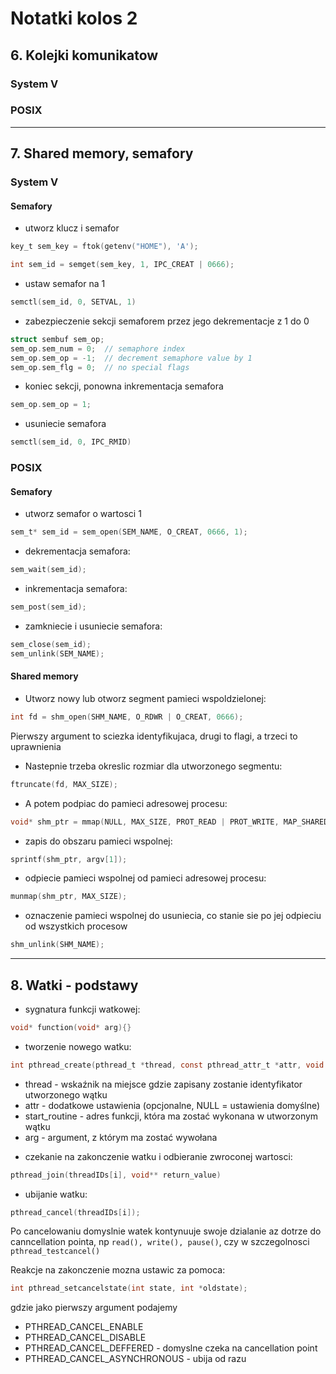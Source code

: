 # Notatki kolos 2

## 6. Kolejki komunikatow

### System V

### POSIX

---

## 7. Shared memory, semafory

### System V

#### Semafory

- utworz klucz i semafor

```c
key_t sem_key = ftok(getenv("HOME"), 'A');

int sem_id = semget(sem_key, 1, IPC_CREAT | 0666);
```

- ustaw semafor na 1

```c
semctl(sem_id, 0, SETVAL, 1)
```

- zabezpieczenie sekcji semaforem przez jego dekrementacje z 1 do 0

```c
struct sembuf sem_op;
sem_op.sem_num = 0;  // semaphore index
sem_op.sem_op = -1;  // decrement semaphore value by 1
sem_op.sem_flg = 0;  // no special flags
```

- koniec sekcji, ponowna inkrementacja semafora

```c
sem_op.sem_op = 1;
```

- usuniecie semafora

```c
semctl(sem_id, 0, IPC_RMID)
```

### POSIX

#### Semafory

- utworz semafor o wartosci 1

```c
sem_t* sem_id = sem_open(SEM_NAME, O_CREAT, 0666, 1);
```

- dekrementacja semafora:

```c
sem_wait(sem_id);
```

- inkrementacja semafora:

```c
sem_post(sem_id);
```

- zamkniecie i usuniecie semafora:

```c
sem_close(sem_id);
sem_unlink(SEM_NAME);
```

#### Shared memory

- Utworz nowy lub otworz segment pamieci wspoldzielonej:

```c
int fd = shm_open(SHM_NAME, O_RDWR | O_CREAT, 0666);
```

Pierwszy argument to sciezka identyfikujaca, drugi to flagi, a trzeci to uprawnienia

- Nastepnie trzeba okreslic rozmiar dla utworzonego segmentu:

```c
ftruncate(fd, MAX_SIZE);
```

- A potem podpiac do pamieci adresowej procesu:

```c
void* shm_ptr = mmap(NULL, MAX_SIZE, PROT_READ | PROT_WRITE, MAP_SHARED, fd, 0);
```

- zapis do obszaru pamieci wspolnej:

```c
sprintf(shm_ptr, argv[1]);
```

- odpiecie pamieci wspolnej od pamieci adresowej procesu:

```c
munmap(shm_ptr, MAX_SIZE);
```

- oznaczenie pamieci wspolnej do usuniecia, co stanie sie po jej odpieciu od wszystkich procesow

```c
shm_unlink(SHM_NAME);
```

---

## 8. Watki - podstawy

- sygnatura funkcji watkowej:

```c
void* function(void* arg){}
```

- tworzenie nowego watku:

```c
int pthread_create(pthread_t *thread, const pthread_attr_t *attr, void *(*start_routine) (void *), void *arg)
```

- thread - wskaźnik na miejsce gdzie zapisany zostanie identyfikator utworzonego wątku
- attr - dodatkowe ustawienia (opcjonalne, NULL = ustawienia domyślne)
- start_routine - adres funkcji, która ma zostać wykonana w utworzonym wątku
- arg - argument, z którym ma zostać wywołana

* czekanie na zakonczenie watku i odbieranie zwroconej wartosci:

```c
pthread_join(threadIDs[i], void** return_value)
```

- ubijanie watku:

```c
pthread_cancel(threadIDs[i]);
```

Po cancelowaniu domyslnie watek kontynuuje swoje dzialanie az dotrze do canncellation pointa, np `read(), write(), pause()`, czy w szczegolnosci `pthread_testcancel()`

Reakcje na zakonczenie mozna ustawic za pomoca:

```c
int pthread_setcancelstate(int state, int *oldstate);
```

gdzie jako pierwszy argument podajemy

- PTHREAD_CANCEL_ENABLE
- PTHREAD_CANCEL_DISABLE
- PTHREAD_CANCEL_DEFFERED - domyslne czeka na cancellation point
- PTHREAD_CANCEL_ASYNCHRONOUS - ubija od razu
